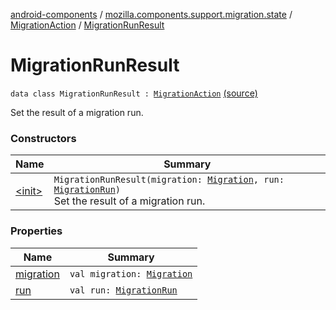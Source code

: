 [android-components](../../../index.md) / [mozilla.components.support.migration.state](../../index.md) / [MigrationAction](../index.md) / [MigrationRunResult](./index.md)

# MigrationRunResult

`data class MigrationRunResult : `[`MigrationAction`](../index.md) [(source)](https://github.com/mozilla-mobile/android-components/blob/master/components/support/migration/src/main/java/mozilla/components/support/migration/state/MigrationAction.kt#L33)

Set the result of a migration run.

### Constructors

| Name | Summary |
|---|---|
| [&lt;init&gt;](-init-.md) | `MigrationRunResult(migration: `[`Migration`](../../../mozilla.components.support.migration/-migration/index.md)`, run: `[`MigrationRun`](../../../mozilla.components.support.migration/-migration-run/index.md)`)`<br>Set the result of a migration run. |

### Properties

| Name | Summary |
|---|---|
| [migration](migration.md) | `val migration: `[`Migration`](../../../mozilla.components.support.migration/-migration/index.md) |
| [run](run.md) | `val run: `[`MigrationRun`](../../../mozilla.components.support.migration/-migration-run/index.md) |
